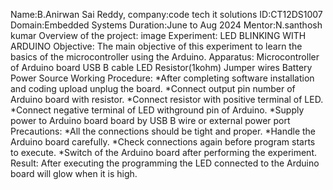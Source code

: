 Name:B.Anirwan Sai Reddy, company:code tech it solutions ID:CT12DS1007 Domain:Embedded Systems Duration:June to Aug 2024 Mentor:N.santhosh kumar Overview of the project: image Experiment: LED BLINKING WITH ARDUINO Objective: The main objective of this experiment to learn the basics of the microcontroller using the Arduino. Apparatus: Microcontroller of Arduino board USB B cable LED Resistor(1kohm) Jumper wires Battery Power Source Working Procedure: *After completing software installation and coding upload unplug the board. *Connect output pin number of Arduino board with resistor. *Connect resistor with positive terminal of LED. *Connect negative terminal of LED withground pin of Arduino. *Supply power to Arduino board board by USB B wire or external power port Precautions: *All the connections should be tight and proper. *Handle the Arduino board carefully. *Check connections again before program starts to execute. *Switch of the Arduino board after performing the experiment. Result: After executing the programming the LED connected to the Arduino board will glow when it is high.
